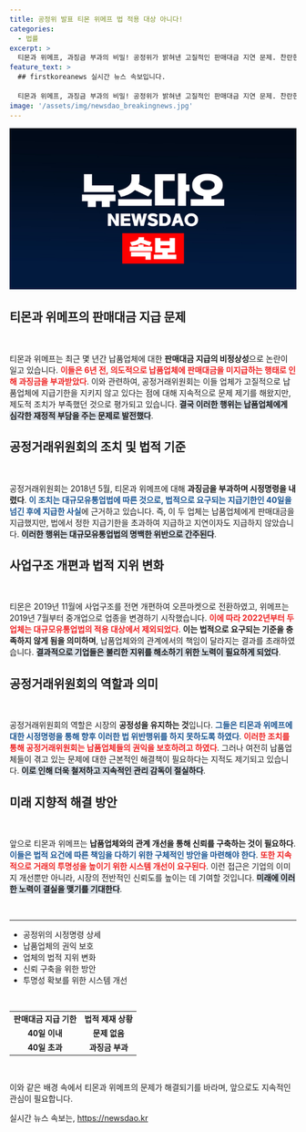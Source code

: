 ```yaml
---
title: 공정위 발표 티몬 위메프 법 적용 대상 아니다!
categories:
  - 법률
excerpt: >
  티몬과 위메프, 과징금 부과의 비밀! 공정위가 밝혀낸 고질적인 판매대금 지연 문제. 찬란한 전환의 뒷이야기와 함께 국민의 신뢰를 어떻게 회복할 것인가? 클릭해 보세요!
feature_text: >
  ## firstkoreanews 실시간 뉴스 속보입니다.

  티몬과 위메프, 과징금 부과의 비밀! 공정위가 밝혀낸 고질적인 판매대금 지연 문제. 찬란한 전환의 뒷이야기와 함께 국민의 신뢰를 어떻게 회복할 것인가? 클릭해 보세요!
image: '/assets/img/newsdao_breakingnews.jpg'
---
```


<p><img src="/assets/img/newsdao_breakingnews.jpg" alt="firstkoreanews 속보" /></p>

<h2 data-ke-size="size26">티몬과 위메프의 판매대금 지급 문제</h2>

<p data-ke-size="size16">&nbsp;</p>

<p>티몬과 위메프는 최근 몇 년간 납품업체에 대한 <b>판매대금 지급의 비정상성</b>으로 논란이 일고 있습니다. <b><span style="color: #ee2323;">이들은 6년 전, 의도적으로 납품업체에 판매대금을 미지급하는 행태로 인해 과징금을 부과받았다</span></b>. 이와 관련하여, 공정거래위원회는 이들 업체가 고질적으로 납품업체에 지급기한을 지키지 않고 있다는 점에 대해 지속적으로 문제 제기를 해왔지만, 제도적 조치가 부족했던 것으로 평가되고 있습니다. <b><span style="background-color: #21538527;">결국 이러한 행위는 납품업체에게 심각한 재정적 부담을 주는 문제로 발전했다</span></b>.</p>

<h2 data-ke-size="size26">공정거래위원회의 조치 및 법적 기준</h2>

<p data-ke-size="size16">&nbsp;</p>

<p>공정거래위원회는 2018년 5월, 티몬과 위메프에 대해 <b>과징금을 부과하며 시정명령을 내렸다</b>. <b><span style="color: #1a5490;">이 조치는 대규모유통업법에 따른 것으로, 법적으로 요구되는 지급기한인 40일을 넘긴 후에 지급한 사실</span></b>에 근거하고 있습니다. 즉, 이 두 업체는 납품업체에게 판매대금을 지급했지만, 법에서 정한 지급기한을 초과하여 지급하고 지연이자도 지급하지 않았습니다. <b><span style="background-color: #21538527;">이러한 행위는 대규모유통업법의 명백한 위반으로 간주된다</span></b>.</p>

<h2 data-ke-size="size26">사업구조 개편과 법적 지위 변화</h2>

<p data-ke-size="size16">&nbsp;</p>

<p>티몬은 2019년 11월에 사업구조를 전면 개편하여 오픈마켓으로 전환하였고, 위메프는 2019년 7월부터 중개업으로 업종을 변경하기 시작했습니다. <b><span style="color: #ee2323;">이에 따라 2022년부터 두 업체는 대규모유통업법의 적용 대상에서 제외되었다</span></b>. <b>이는 법적으로 요구되는 기준을 충족하지 않게 됨을 의미하며</b>, 납품업체와의 관계에서의 책임이 달라지는 결과를 초래하였습니다. <b><span style="background-color: #21538527;">결과적으로 기업들은 불리한 지위를 해소하기 위한 노력이 필요하게 되었다</span></b>.</p>

<h2 data-ke-size="size26">공정거래위원회의 역할과 의미</h2>

<p data-ke-size="size16">&nbsp;</p>

<p>공정거래위원회의 역할은 시장의 <b>공정성을 유지하는 것</b>입니다. <b><span style="color: #1a5490;">그들은 티몬과 위메프에 대한 시정명령을 통해 향후 이러한 법 위반행위를 하지 못하도록 하였다</span></b>. <b><span style="color: #ee2323;">이러한 조치를 통해 공정거래위원회는 납품업체들의 권익을 보호하려고 하였다</span></b>. 그러나 여전히 납품업체들이 겪고 있는 문제에 대한 근본적인 해결책이 필요하다는 지적도 제기되고 있습니다. <b><span style="background-color: #21538527;">이로 인해 더욱 철저하고 지속적인 관리 감독이 절실하다</span></b>.</p>

<h2 data-ke-size="size26">미래 지향적 해결 방안</h2>

<p data-ke-size="size16">&nbsp;</p>

<p>앞으로 티몬과 위메프는 <b>납품업체와의 관계 개선을 통해 신뢰를 구축하는 것이 필요하다</b>. <b><span style="color: #1a5490;">이들은 법적 요건에 따른 책임을 다하기 위한 구체적인 방안을 마련해야 한다</span></b>. <b><span style="color: #ee2323;">또한 지속적으로 거래의 투명성을 높이기 위한 시스템 개선이 요구된다</span></b>. 이런 접근은 기업의 이미지 개선뿐만 아니라, 시장의 전반적인 신뢰도를 높이는 데 기여할 것입니다. <b><span style="background-color: #21538527;">미래에 이러한 노력이 결실을 맺기를 기대한다</span></b>.</p>

<p data-ke-size="size16">&nbsp;</p> 

<hr>

<ul>
  <li>공정위의 시정명령 상세</li>
  <li>납품업체의 권익 보호</li>
  <li>업체의 법적 지위 변화</li>
  <li>신뢰 구축을 위한 방안</li>
  <li>투명성 확보를 위한 시스템 개선</li>
</ul>

<p data-ke-size="size16">&nbsp;</p> 

<table>
  <tr>
    <td style="text-align: center; height: 17px;"><b>판매대금 지급 기한</b></td>
    <td style="text-align: center; height: 17px;"><b>법적 제재 상황</b></td>
  </tr>
  <tr>
    <td style="text-align: center; height: 17px;"><b>40일 이내</b></td>
    <td style="text-align: center; height: 17px;"><b>문제 없음</b></td>
  </tr>
  <tr>
    <td style="text-align: center; height: 17px;"><b>40일 초과</b></td>
    <td style="text-align: center; height: 17px;"><b>과징금 부과</b></td>
  </tr>
</table>

<p data-ke-size="size16">&nbsp;</p> 

<p>이와 같은 배경 속에서 티몬과 위메프의 문제가 해결되기를 바라며, 앞으로도 지속적인 관심이 필요합니다.</p>
실시간 뉴스 속보는, <a href="https://newsdao.kr" rel="dofollow">https://newsdao.kr</a>


